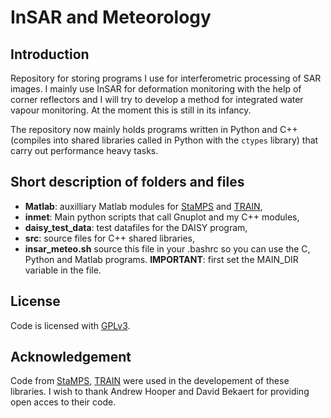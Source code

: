 # InSAR and Meteorology

## Introduction

Repository for storing programs I use for interferometric processing of SAR
images. I mainly use InSAR for deformation monitoring with the help of
corner reflectors and I will try to develop a method for integrated water
vapour monitoring. At the moment this is still in its infancy.

The repository now mainly holds programs written in Python and C++
(compiles into shared libraries called in Python with the `ctypes` library) that
carry out performance heavy tasks.

## Short description of folders and files

- **Matlab**: auxilliary Matlab modules for
  [StaMPS](https://github.com/dbekaert/StaMPS) and 
  [TRAIN](https://github.com/dbekaert/TRAIN),
- **inmet**: Main python scripts that call Gnuplot and my C++ modules,
- **daisy_test_data**: test datafiles for the DAISY program,
- **src**: source files for C++ shared libraries,
- **insar_meteo.sh** source this file in your .bashrc so you can use the C,
  Python and Matlab programs. **IMPORTANT**: first set the MAIN_DIR variable
  in the file.

## License

Code is licensed with [GPLv3](https://www.gnu.org/licenses/gpl-3.0.html).

## Acknowledgement

Code from [StaMPS](https://github.com/dbekaert/StaMPS),
[TRAIN](https://github.com/dbekaert/TRAIN) were used in the developement of
these libraries. I wish to thank Andrew Hooper and David Bekaert for
providing open acces to their code.
